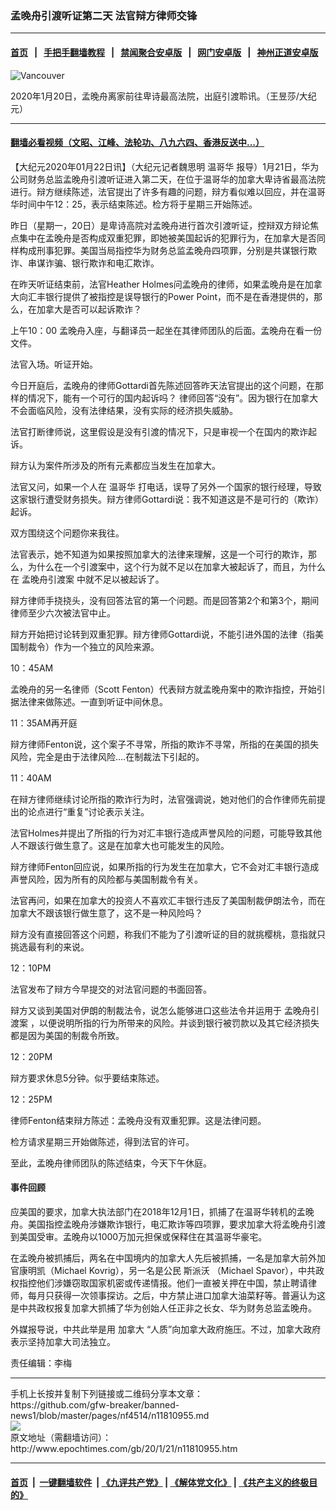 ### 孟晚舟引渡听证第二天 法官辩方律师交锋
------------------------

#### [首页](https://github.com/gfw-breaker/banned-news1/blob/master/README.md) &nbsp;&nbsp;|&nbsp;&nbsp; [手把手翻墙教程](https://github.com/gfw-breaker/guides/wiki) &nbsp;&nbsp;|&nbsp;&nbsp; [禁闻聚合安卓版](https://github.com/gfw-breaker/bn-android) &nbsp;&nbsp;|&nbsp;&nbsp; [网门安卓版](https://github.com/oGate2/oGate) &nbsp;&nbsp;|&nbsp;&nbsp; [神州正道安卓版](https://github.com/SzzdOgate/update) 



<div><img alt="Vancouver" class="aligncenter wp-post-image" src="http://i.epochtimes.com/assets/uploads/2020/01/meng-600x400.jpg"/>
<div class="red16 caption">
 <p>
  2020年1月20日，孟晚舟离家前往卑诗最高法院，出庭引渡聆讯。（王昱莎/大纪元）
 </p>
</div>
</div><hr/>

#### [翻墙必看视频（文昭、江峰、法轮功、八九六四、香港反送中...）](http://167.172.214.107/home.html)

<div><p>
 【大纪元2020年01月22日讯】（大纪元记者魏思明
 <ok href="http://www.epochtimes.com/gb/tag/%E6%B8%A9%E5%93%A5%E5%8D%8E.html">
  温哥华
 </ok>
 报导）1月21日，华为公司财务总监孟晚舟引渡听证进入第二天，在位于温哥华的加拿大卑诗省最高法院进行。辩方继续陈述，法官提出了许多有趣的问题，辩方看似难以回应，并在温哥华时间中午12：25，表示结束陈述。检方将于星期三开始陈述。
</p>
<p>
 昨日（星期一，20日）是卑诗高院对孟晚舟进行首次引渡听证，控辩双方辩论焦点集中在孟晚舟是否构成双重犯罪，即她被美国起诉的犯罪行为，在加拿大是否同样构成刑事犯罪。美国当局指控华为财务总监孟晚舟四项罪，分别是共谋银行欺诈、串谋诈骗、银行欺诈和电汇欺诈。
</p>
<p>
 在昨天听证结束前，法官Heather Holmes问孟晚舟的律师，如果孟晚舟是在加拿大向汇丰银行提供了被指控是误导银行的Power Point，而不是在香港提供的，那么，在加拿大是否可以起诉欺诈？
</p>
<p>
 上午10：00 孟晚舟入座，与翻译员一起坐在其律师团队的后面。孟晚舟在看一份文件。
</p>
<p>
 法官入场。听证开始。
</p>
<p>
 今日开庭后，孟晚舟的律师Gottardi首先陈述回答昨天法官提出的这个问题，在那样的情况下，能有一个可行的国内起诉吗？ 律师回答“没有”。因为银行在加拿大不会面临风险，没有法律结果，没有实际的经济损失威胁。
</p>
<p>
 法官打断律师说，这里假设是没有引渡的情况下，只是审视一个在国内的欺诈起诉。
</p>
<p>
 辩方认为案件所涉及的所有元素都应当发生在加拿大。
</p>
<p>
 法官又问，如果一个人在
 <ok href="http://www.epochtimes.com/gb/tag/%E6%B8%A9%E5%93%A5%E5%8D%8E.html">
  温哥华
 </ok>
 打电话，误导了另外一个国家的银行经理，导致这家银行遭受财务损失。辩方律师Gottardi说：我不知道这是不是可行的（欺诈）起诉。
</p>
<p>
 双方围绕这个问题你来我往。
</p>
<p>
 法官表示，她不知道为如果按照加拿大的法律来理解，这是一个可行的欺诈，那么，为什么在一个引渡案中，这个行为就不足以在加拿大被起诉了，而且，为什么在
 <ok href="http://www.epochtimes.com/gb/tag/%E5%AD%9F%E6%99%9A%E8%88%9F%E5%BC%95%E6%B8%A1%E6%A1%88.html">
  孟晚舟引渡案
 </ok>
 中就不足以被起诉了。
</p>
<p>
 辩方律师手挠挠头，没有回答法官的第一个问题。而是回答第2个和第3个，期间律师至少六次被法官中止。
</p>
<p>
 辩方开始把讨论转到双重犯罪。辩方律师Gottardi说，不能引进外国的法律（指美国制裁令）作为一个独立的风险来源。
</p>
<p>
 10：45AM
</p>
<p>
 孟晚舟的另一名律师（Scott Fenton）代表辩方就孟晚舟案中的欺诈指控，开始引据法律来做陈述。一直到听证中间休息。
</p>
<p>
 11：35AM再开庭
</p>
<p>
 辩方律师Fenton说，这个案子不寻常，所指的欺诈不寻常，所指的在美国的损失风险，完全是由于法律风险….在制裁法下引起的。
</p>
<p>
 11：40AM
</p>
<p>
 在辩方律师继续讨论所指的欺诈行为时，法官强调说，她对他们的合作律师先前提出的论点进行“重复”讨论表示关注。
</p>
<p>
 法官Holmes并提出了所指的行为对汇丰银行造成声誉风险的问题，可能导致其他人不跟该行做生意了。这是在加拿大也可能发生的风险。
</p>
<p>
 辩方律师Fenton回应说，如果所指的行为发生在加拿大，它不会对汇丰银行造成声誉风险，因为所有的风险都与美国制裁令有关。
</p>
<p>
 法官再问，如果在加拿大的投资人不喜欢汇丰银行违反了美国制裁伊朗法令，而在加拿大不跟该银行做生意了，这不是一种风险吗？
</p>
<p>
 辩方没有直接回答这个问题，称我们不能为了引渡听证的目的就挑樱桃，意指就只挑选最有利的来说。
</p>
<p>
 12：10PM
</p>
<p>
 法官发布了辩方今早提交的对法官问题的书面回答。
</p>
<p>
 辩方又谈到美国对伊朗的制裁法令，说怎么能够进口这些法令并运用于
 <ok href="http://www.epochtimes.com/gb/tag/%E5%AD%9F%E6%99%9A%E8%88%9F%E5%BC%95%E6%B8%A1%E6%A1%88.html">
  孟晚舟引渡案
 </ok>
 ，以便说明所指的行为所带来的风险。并谈到银行被罚款以及其它经济损失都是因为美国的制裁令所致。
</p>
<p>
 12：20PM
</p>
<p>
 辩方要求休息5分钟。似乎要结束陈述。
</p>
<p>
 12：25PM
</p>
<p>
 律师Fenton结束辩方陈述：孟晚舟没有双重犯罪。这是法律问题。
</p>
<p>
 检方请求星期三开始做陈述，得到法官的许可。
</p>
<p>
 至此，孟晚舟律师团队的陈述结束，今天下午休庭。
</p>
<h4>
 事件回顾
</h4>
<p>
 应美国的要求，加拿大执法部门在2018年12月1日，抓捕了在温哥华转机的孟晚舟。美国指控孟晚舟涉嫌欺诈银行，电汇欺诈等四项罪，要求加拿大将孟晚舟引渡到美国受审。孟晚舟以1000万加元担保或保释住在其温哥华豪宅。
</p>
<p>
 在孟晚舟被抓捕后，两名在中国境内的加拿大人先后被抓捕，一名是加拿大前外加官康明凯（Michael Kovrig），另一名是公民
 <ok href="http://www.epochtimes.com/gb/tag/%e6%96%af%e6%b4%be%e6%b2%83.html">
  斯派沃
 </ok>
 （Michael Spavor），中共政权指控他们涉嫌窃取国家机密或传递情报。他们一直被关押在中国，禁止聘请律师，每月只获得一次领事探访。之后，中方禁止进口加拿大油菜籽等。普遍认为这是中共政权报复加拿大抓捕了华为创始人任正非之长女、华为财务总监孟晚舟。
</p>
<p>
 外媒报导说，中共此举是用
 <ok href="http://www.epochtimes.com/gb/tag/%e5%8a%a0%e6%8b%bf%e5%a4%a7.html">
  加拿大
 </ok>
 “人质”向加拿大政府施压。不过，加拿大政府表示坚持加拿大司法独立。
</p>
<p>
 责任编辑：李梅
</p>
</div>
<hr/>
手机上长按并复制下列链接或二维码分享本文章：<br/>
https://github.com/gfw-breaker/banned-news1/blob/master/pages/nf4514/n11810955.md <br/>
<a href='https://github.com/gfw-breaker/banned-news1/blob/master/pages/nf4514/n11810955.md'><img src='https://github.com/gfw-breaker/banned-news1/blob/master/pages/nf4514/n11810955.md.png'/></a> <br/>
原文地址（需翻墙访问）：http://www.epochtimes.com/gb/20/1/21/n11810955.htm


------------------------
#### [首页](https://github.com/gfw-breaker/banned-news1/blob/master/README.md) &nbsp;|&nbsp; [一键翻墙软件](https://github.com/gfw-breaker/nogfw/blob/master/README.md) &nbsp;| [《九评共产党》](https://github.com/gfw-breaker/9ping.md/blob/master/README.md#九评之一评共产党是什么) | [《解体党文化》](https://github.com/gfw-breaker/jtdwh.md/blob/master/README.md) | [《共产主义的终极目的》](https://github.com/gfw-breaker/gczydzjmd.md/blob/master/README.md)


<img src='http://gfw-breaker.win/banned-news/pages/nf4514/n11810955.md' width='0px' height='0px'/>